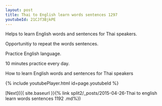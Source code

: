 ```yaml
---
layout: post
title: Thai to English learn words sentences 1297 
youtubeId: 21CJf3BjkPE
---
```

 
 
Helps to learn English words and sentences for Thai speakers.

Opportunitiy to repeat the words sentences. 

Practice English language. 
 
10 minutes practice every day. 
 
How to learn English words and sentences for Thai speakers 
 
{% include youtubePlayer.html id=page.youtubeId %}
 
 
[Next]({{ site.baseurl }}{% link  split2/_posts/2015-04-26-Thai to english learn words sentences 1192 .md%})
 
